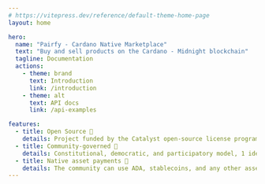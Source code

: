 ```yaml
---
# https://vitepress.dev/reference/default-theme-home-page
layout: home

hero:
  name: "Pairfy - Cardano Native Marketplace"
  text: "Buy and sell products on the Cardano - Midnight blockchain"
  tagline: Documentation
  actions:
    - theme: brand
      text: Introduction
      link: /introduction
    - theme: alt
      text: API docs
      link: /api-examples

features:
  - title: Open Source 🧩
    details: Project funded by the Catalyst open-source license program.
  - title: Community-governed 🤝
    details: Constitutional, democratic, and participatory model, 1 identity = 1 vote.
  - title: Native asset payments 🏦
    details: The community can use ADA, stablecoins, and any other asset on the Cardano network as a form of payment.
---
```


